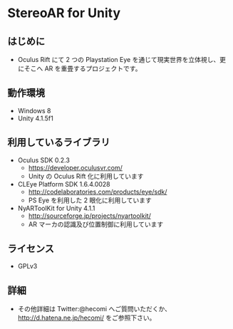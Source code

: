StereoAR for Unity
==================

はじめに
--------
* Oculus Rift にて 2 つの Playstation Eye を通じて現実世界を立体視し、更にそこへ AR を重畳するプロジェクトです。

動作環境
--------
* Windows 8
* Unity 4.1.5f1

利用しているライブラリ
----------------------
* Oculus SDK 0.2.3
	* https://developer.oculusvr.com/
	* Unity の Oculus Rift 化に利用しています
* CLEye Platform SDK 1.6.4.0028
	* http://codelaboratories.com/products/eye/sdk/
	* PS Eye を利用した 2 眼化に利用しています
* NyARToolKit for Unity 4.1.1
	* http://sourceforge.jp/projects/nyartoolkit/
	* AR マーカの認識及び位置制御に利用しています

ライセンス
----------
* GPLv3

詳細
----
* その他詳細は Twitter:@hecomi へご質問いただくか、http://d.hatena.ne.jp/hecomi/ をご参照下さい。
